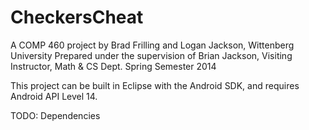 CheckersCheat
=============

A COMP 460 project by Brad Frilling and Logan Jackson, Wittenberg University
Prepared under the supervision of Brian Jackson, Visiting Instructor, Math & CS Dept.
Spring Semester 2014

This project can be built in Eclipse with the Android SDK, and requires Android API Level 14.

TODO: Dependencies

